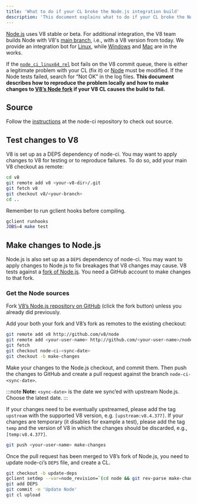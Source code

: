 ```yaml
---
title: 'What to do if your CL broke the Node.js integration build'
description: 'This document explains what to do if your CL broke the Node.js integration build.'
---
```

[Node.js](https://github.com/nodejs/node) uses V8 stable or beta. For additional integration, the V8 team builds Node with V8's [main branch](https://chromium.googlesource.com/v8/v8/+/refs/heads/main), i.e., with a V8 version from today. We provide an integration bot for [Linux](https://ci.chromium.org/p/node-ci/builders/ci/Node-CI%20Linux64), while [Windows](https://ci.chromium.org/p/node-ci/builders/ci/Node-CI%20Win64) and [Mac](https://ci.chromium.org/p/node-ci/builders/ci/Node-CI%20Mac64) are in the works.

If the [`node_ci_linux64_rel`](https://ci.chromium.org/p/node-ci/builders/try/node_ci_linux64_rel) bot fails on the V8 commit queue, there is either a legitimate problem with your CL (fix it) or [Node](https://github.com/v8/node/) must be modified. If the Node tests failed, search for “Not OK” in the log files. **This document describes how to reproduce the problem locally and how to make changes to [V8’s Node fork](https://github.com/v8/node/) if your V8 CL causes the build to fail.**

## Source

Follow the [instructions](https://chromium.googlesource.com/v8/node-ci) at the node-ci repository to check out source.

## Test changes to V8

V8 is set up as a DEPS dependency of node-ci. You may want to apply changes to V8 for testing or to reproduce failures. To do so, add your main V8 checkout as remote:

```bash
cd v8
git remote add v8 <your-v8-dir>/.git
git fetch v8
git checkout v8/<your-branch>
cd ..
```

Remember to run gclient hooks before compiling.

```bash
gclient runhooks
JOBS=4 make test
```

## Make changes to Node.js

Node.js is also set up as a `DEPS` dependency of node-ci. You may want to apply changes to Node.js to fix breakages that V8 changes may cause. V8 tests against a [fork of Node.js](https://github.com/v8/node). You need a GitHub account to make changes to that fork.

### Get the Node sources

Fork [V8’s Node.js repository on GitHub](https://github.com/v8/node/) (click the fork button) unless you already did previously.

Add your both your fork and V8’s fork as remotes to the existing checkout:

```bash
git remote add v8 http://github.com/v8/node
git remote add <your-user-name> http://github.com/<your-user-name>/node
git fetch
git checkout node-ci-<sync-date>
git checkout -b make-changes
```

Make your changes to the Node.js checkout, and commit them. Then push the changes to GitHub and create a pull request against the branch `node-ci-<sync-date>`.

:::note
**Note:** `<sync-date>` is the date we sync’ed with upstream Node.js. Choose the latest date.
:::

If your changes need to be eventually upstreamed, please add the tag `upstream` with the supported V8 version, e.g. `[upstream:v8.4.377]`. If your changes are temporary (it disables for example a test), please add the tag `temp` and the version of V8 in which the changes should be discarded, e.g., `[temp:v8.4.377]`.

```bash
git push <your-user-name> make-changes
```

Once the pull request has been merged to V8’s fork of Node.js, you need to update node-ci’s `DEPS` file, and create a CL.

```bash
git checkout -b update-deps
gclient setdep --var=node_revision=`(cd node && git rev-parse make-changes)`
git add DEPS
git commit -m 'Update Node'
git cl upload
```

